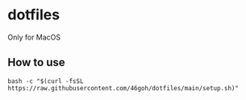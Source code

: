 # dotfiles
Only for MacOS

## How to use
`bash -c "$(curl -fsSL https://raw.githubusercontent.com/46goh/dotfiles/main/setup.sh)"`

